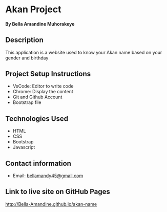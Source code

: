 # Akan Project
#### By **Bella Amandine Muhorakeye**
## Description
This application is a website used to know your Akan name based on your gender and birthday
## Project Setup Instructions
* VsCode: Editor to write code
* Chrome: Display the content
* Git and Github Account
* Bootstrap file
## Technologies Used
* HTML
* CSS
* Bootstrap
* Javascript
## Contact information
* Email: bellamandy45@gmail.com
## Link to live site on GitHub Pages
http://Bella-Amandine.github.io/akan-name